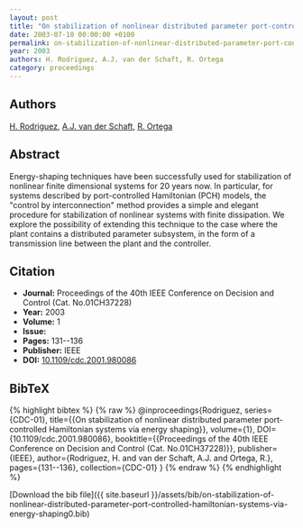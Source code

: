 ```yaml
---
layout: post
title: "On stabilization of nonlinear distributed parameter port-controlled Hamiltonian systems via energy shaping"
date: 2003-07-10 00:00:00 +0100
permalink: on-stabilization-of-nonlinear-distributed-parameter-port-controlled-hamiltonian-systems-via-energy-shaping0
year: 2003
authors: H. Rodriguez, A.J. van der Schaft, R. Ortega
category: proceedings
---
```

 
## Authors
[H. Rodriguez](authors/hugo-rodriguez), [A.J. van der Schaft](authors/arjan-van-der-schaft), [R. Ortega](authors/romeo-ortega)
 
## Abstract
Energy-shaping techniques have been successfully used for stabilization of nonlinear finite dimensional systems for 20 years now. In particular, for systems described by port-controlled Hamiltonian (PCH) models, the "control by interconnection" method provides a simple and elegant procedure for stabilization of nonlinear systems with finite dissipation. We explore the possibility of extending this technique to the case where the plant contains a distributed parameter subsystem, in the form of a transmission line between the plant and the controller.
 
## Citation
- **Journal:** Proceedings of the 40th IEEE Conference on Decision and Control (Cat. No.01CH37228)
- **Year:** 2003
- **Volume:** 1
- **Issue:** 
- **Pages:** 131--136
- **Publisher:** IEEE
- **DOI:** [10.1109/cdc.2001.980086](https://doi.org/10.1109/cdc.2001.980086)
 
## BibTeX
{% highlight bibtex %}
{% raw %}
@inproceedings{Rodriguez,
  series={CDC-01},
  title={{On stabilization of nonlinear distributed parameter port-controlled Hamiltonian systems via energy shaping}},
  volume={1},
  DOI={10.1109/cdc.2001.980086},
  booktitle={{Proceedings of the 40th IEEE Conference on Decision and Control (Cat. No.01CH37228)}},
  publisher={IEEE},
  author={Rodriguez, H. and van der Schaft, A.J. and Ortega, R.},
  pages={131--136},
  collection={CDC-01}
}
{% endraw %}
{% endhighlight %}
 
[Download the bib file]({{ site.baseurl }}/assets/bib/on-stabilization-of-nonlinear-distributed-parameter-port-controlled-hamiltonian-systems-via-energy-shaping0.bib)
 
